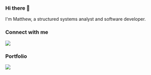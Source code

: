 ### Hi there 👋

I'm Matthew, a structured systems analyst and software developer.

### Connect with me

[<img src="https://img.shields.io/badge/LinkedIn-0077B5?style=for-the-badge&logo=linkedin&logoColor=white" />](https://www.linkedin.com/in/matthew-bowman-969085218/)

### Portfolio

<a href="https://matthewbowman.uk">
    <img src="https://img.shields.io/badge/website-000000?style=for-the-badge&logo=About.me&logoColor=white">
</a>
